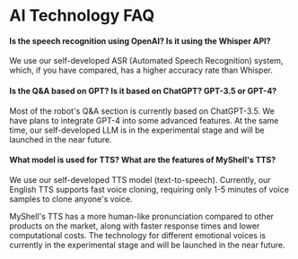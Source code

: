 # AI Technology FAQ

#### Is the speech recognition using OpenAI? Is it using the Whisper API?

We use our self-developed ASR (Automated Speech Recognition) system, which, if you have compared, has a higher accuracy rate than Whisper.

#### Is the Q&A based on GPT? Is it based on ChatGPT? GPT-3.5 or GPT-4?

Most of the robot's Q&A section is currently based on ChatGPT-3.5. We have plans to integrate GPT-4 into some advanced features. At the same time, our self-developed LLM is in the experimental stage and will be launched in the near future.

#### What model is used for TTS? What are the features of MyShell's TTS?

We use our self-developed TTS model (text-to-speech). Currently, our English TTS supports fast voice cloning, requiring only 1-5 minutes of voice samples to clone anyone's voice.

MyShell's TTS has a more human-like pronunciation compared to other products on the market, along with faster response times and lower computational costs. The technology for different emotional voices is currently in the experimental stage and will be launched in the near future.